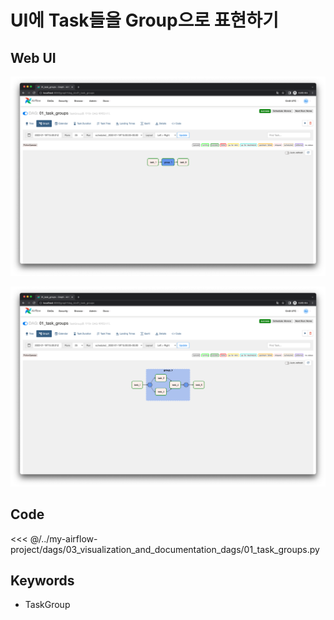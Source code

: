 # UI에 Task들을 Group으로 표현하기

## Web UI

![img.png](./img.png)

![img_1.png](./img_1.png)

## Code

<<< @/../my-airflow-project/dags/03_visualization_and_documentation_dags/01_task_groups.py

## Keywords

- TaskGroup
